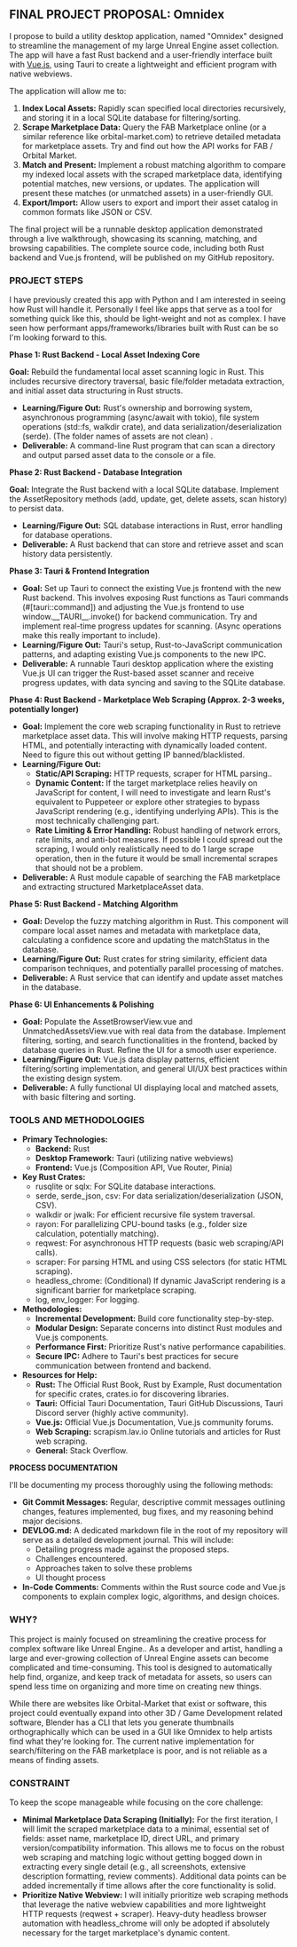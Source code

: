 ## **FINAL PROJECT PROPOSAL: Omnidex**

I propose to build a utility desktop application, named "Omnidex" designed to streamline the management of my large Unreal Engine asset collection. The app will have a fast Rust backend and a user-friendly interface built with [Vue.js](https://vuejs.org/), using Tauri to create a lightweight and efficient program with native webviews.

The application will allow me to:

1. **Index Local Assets:** Rapidly scan specified local directories recursively, and storing it in a local SQLite database for filtering/sorting.  
2. **Scrape Marketplace Data:** Query the FAB Marketplace online (or a similar reference like orbital-market.com) to retrieve detailed metadata for marketplace assets. Try and find out how the API works for FAB / Orbital Market.
3. **Match and Present:** Implement a robust matching algorithm to compare my indexed local assets with the scraped marketplace data, identifying potential matches, new versions, or updates. The application will present these matches (or unmatched assets) in a user-friendly GUI.  
4. **Export/Import:** Allow users to export and import their asset catalog in common formats like JSON or CSV.

The final project will be a runnable desktop application demonstrated through a live walkthrough, showcasing its scanning, matching, and browsing capabilities. The complete source code, including both Rust backend and Vue.js frontend, will be published on my GitHub repository.

### **PROJECT STEPS**

I have previously created this app with Python and I am interested in seeing how Rust will handle it. Personally I feel like apps that serve as a tool for something quick like this, should be light-weight and not as complex. I have seen how performant apps/frameworks/libraries built with Rust can be so I'm looking forward to this. 

**Phase 1: Rust Backend \- Local Asset Indexing Core**

**Goal:** Rebuild the fundamental local asset scanning logic in Rust. This includes recursive directory traversal, basic file/folder metadata extraction, and initial asset data structuring in Rust structs.

* **Learning/Figure Out:** Rust's ownership and borrowing system, asynchronous programming (async/await with tokio), file system operations (std::fs, walkdir crate), and data serialization/deserialization (serde). (The folder names of assets are not clean) . 
* **Deliverable:** A command-line Rust program that can scan a directory and output parsed asset data to the console or a file.

**Phase 2: Rust Backend \- Database Integration** 

**Goal:** Integrate the Rust backend with a local SQLite database. Implement the AssetRepository methods (add, update, get, delete assets, scan history) to persist data.

* **Learning/Figure Out:** SQL database interactions in Rust, error handling for database operations.  
* **Deliverable:** A Rust backend that can store and retrieve asset and scan history data persistently.

**Phase 3: Tauri & Frontend Integration**

* **Goal:** Set up Tauri to connect the existing Vue.js frontend with the new Rust backend. This involves exposing Rust functions as Tauri commands (\#\[tauri::command\]) and adjusting the Vue.js frontend to use window.\_\_TAURI\_\_.invoke() for backend communication. Try and implement real-time progress updates for scanning. (Async operations make this really important to include).
* **Learning/Figure Out:** Tauri's setup, Rust-to-JavaScript communication patterns, and adapting existing Vue.js components to the new IPC.  
* **Deliverable:** A runnable Tauri desktop application where the existing Vue.js UI can trigger the Rust-based asset scanner and receive progress updates, with data syncing and saving to the SQLite database.

**Phase 4: Rust Backend \- Marketplace Web Scraping (Approx. 2-3 weeks, potentially longer)**

* **Goal:** Implement the core web scraping functionality in Rust to retrieve marketplace asset data. This will involve making HTTP requests, parsing HTML, and potentially interacting with dynamically loaded content. Need to figure this out without getting IP banned/blacklisted.  
* **Learning/Figure Out:**  
  * **Static/API Scraping:** HTTP requests, scraper for HTML parsing..  
  * **Dynamic Content:** If the target marketplace relies heavily on JavaScript for content, I will need to investigate and learn Rust's equivalent to Puppeteer or explore other strategies to bypass JavaScript rendering (e.g., identifying underlying APIs). This is the most technically challenging part.  
  * **Rate Limiting & Error Handling:** Robust handling of network errors, rate limits, and anti-bot measures. If possible I could spread out the scraping, I would only realistically need to do 1 large scrape operation, then in the future it would be small incremental scrapes that should not be a problem.  
* **Deliverable:** A Rust module capable of searching the FAB marketplace and extracting structured MarketplaceAsset data.

**Phase 5: Rust Backend \- Matching Algorithm**

* **Goal:** Develop the fuzzy matching algorithm in Rust. This component will compare local asset names and metadata with marketplace data, calculating a confidence score and updating the matchStatus in the database.  
* **Learning/Figure Out:** Rust crates for string similarity, efficient data comparison techniques, and potentially parallel processing of matches.  
* **Deliverable:** A Rust service that can identify and update asset matches in the database.

**Phase 6: UI Enhancements & Polishing**

* **Goal:** Populate the AssetBrowserView.vue and UnmatchedAssetsView.vue with real data from the database. Implement filtering, sorting, and search functionalities in the frontend, backed by database queries in Rust. Refine the UI for a smooth user experience.  
* **Learning/Figure Out:** Vue.js data display patterns, efficient filtering/sorting implementation, and general UI/UX best practices within the existing design system.  
* **Deliverable:** A fully functional UI displaying local and matched assets, with basic filtering and sorting.

### **TOOLS AND METHODOLOGIES**

* **Primary Technologies:**  
  * **Backend:** Rust  
  * **Desktop Framework:** Tauri (utilizing native webviews)  
  * **Frontend:** Vue.js (Composition API, Vue Router, Pinia)  
* **Key Rust Crates:**  
  * rusqlite or sqlx: For SQLite database interactions.  
  * serde, serde\_json, csv: For data serialization/deserialization (JSON, CSV).  
  * walkdir or jwalk: For efficient recursive file system traversal.  
  * rayon: For parallelizing CPU-bound tasks (e.g., folder size calculation, potentially matching).  
  * reqwest: For asynchronous HTTP requests (basic web scraping/API calls).  
  * scraper: For parsing HTML and using CSS selectors (for static HTML scraping).  
  * headless\_chrome: (Conditional) If dynamic JavaScript rendering is a significant barrier for marketplace scraping.  
  * log, env\_logger: For logging.  
* **Methodologies:**  
  * **Incremental Development:** Build core functionality step-by-step.  
  * **Modular Design:** Separate concerns into distinct Rust modules and Vue.js components.  
  * **Performance First:** Prioritize Rust's native performance capabilities.  
  * **Secure IPC:** Adhere to Tauri's best practices for secure communication between frontend and backend.  
* **Resources for Help:**  
  * **Rust:** The Official Rust Book, Rust by Example, Rust documentation for specific crates, crates.io for discovering libraries.  
  * **Tauri:** Official Tauri Documentation, Tauri GitHub Discussions, Tauri Discord server (highly active community).  
  * **Vue.js:** Official Vue.js Documentation, Vue.js community forums.  
  * **Web Scraping:** scrapism.lav.io  Online tutorials and articles for Rust web scraping.  
  * **General:** Stack Overflow.

**PROCESS DOCUMENTATION**

I'll be documenting my process thoroughly using the following methods:

* **Git Commit Messages:** Regular, descriptive commit messages outlining changes, features implemented, bug fixes, and my reasoning behind major decisions.  
* **DEVLOG.md:** A dedicated markdown file in the root of my repository will serve as a detailed development journal. This will include:  
  * Detailing progress made against the proposed steps.  
  * Challenges encountered.  
  * Approaches taken to solve these problems  
  * UI thought process   
* **In-Code Comments:** Comments within the Rust source code and Vue.js components to explain complex logic, algorithms, and design choices.

### **WHY?**

This project is mainly focused on streamlining the creative process for complex software like Unreal Engine.. As a developer and artist, handling a large and ever-growing collection of Unreal Engine assets can become complicated and time-consuming. This tool is designed to automatically help find, organize, and keep track of metadata for assets, so users can spend less time on organizing and more time on creating new things.

While there are websites like Orbital-Market that exist or software, this project could eventually expand into other 3D / Game Development related software, Blender has a CLI that lets you generate thumbnails orthographically which can be used in a GUI like Omnidex to help artists find what they're looking for. The current native implementation for search/filtering on the FAB marketplace is poor, and is not reliable as a means of finding assets.

### **CONSTRAINT**

To keep the scope manageable while focusing on the core challenge:

* **Minimal Marketplace Data Scraping (Initially):** For the first iteration, I will limit the scraped marketplace data to a minimal, essential set of fields: asset name, marketplace ID, direct URL, and primary version/compatibility information. This allows me to focus on the robust web scraping and matching logic without getting bogged down in extracting every single detail (e.g., all screenshots, extensive description formatting, review comments). Additional data points can be added incrementally if time allows after the core functionality is solid.  
* **Prioritize Native Webview:** I will initially prioritize web scraping methods that leverage the native webview capabilities and more lightweight HTTP requests (reqwest \+ scraper). Heavy-duty headless browser automation with headless\_chrome will only be adopted if absolutely necessary for the target marketplace's dynamic content.

